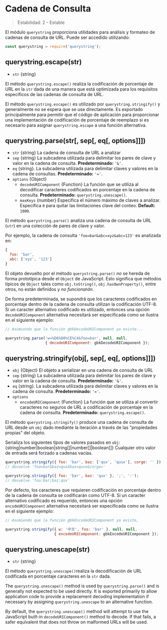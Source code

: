 # Cadena de Consulta

<!--introduced_in=v0.10.0-->

> Estabilidad: 2 - Estable

<!--name=querystring-->

El módulo `querystring` proporciona utilidades para análisis y formateo de cadenas de consulta de URL. Puede ser accedido utilizando:

```js
const querystring = require('querystring');
```

## querystring.escape(str)

<!-- YAML
added: v0.1.25
-->

* `str` {string}

El método `querystring.escape()` realiza la codificación de porcentaje de URL en la `str` dada de una manera que está optimizada para los requisitos específicos de las cadenas de consulta de URL.

El método `querystring.escape()` es utilizado por `querystring.stringify()` y generalmente no se espera que se use directamente. Es exportado principalmente para permitir que el código de aplicación para proporcionar una implementación de codificación de porcentaje de reemplazo si es necesario para asignar `querystring.escape` a una función alternativa.

## querystring.parse(str[, sep[, eq[, options]]])

<!-- YAML
added: v0.1.25
changes:

  - version: v8.0.0
    pr-url: https://github.com/nodejs/node/pull/10967
    description: Multiple empty entries are now parsed correctly (e.g. `&=&=`).
  - version: v6.0.0
    pr-url: https://github.com/nodejs/node/pull/6055
    description: The returned object no longer inherits from `Object.prototype`.
  - version: v6.0.0, v4.2.4
    pr-url: https://github.com/nodejs/node/pull/3807
    description: The `eq` parameter may now have a length of more than `1`.
-->

* `str` {string} La cadena de consulta de URL a analizar
* `sep` {string} La subcadena utilizada para delimitar los pares de clave y valor en la cadena de consulta. **Predeterminado:** `'&'`.
* `eq` {string}. La subcadena utilizada para delimitar claves y valores en la cadena de consultas. **Predeterminado:** `'='`.
* `options` {Object} 
  * `decodeURIComponent` {Function} La función que se utiliza al decodificar caracteres codificados en porcentaje en la cadena de consulta. **Predeterminado:** `querystring.unescape()`.
  * `maxKeys` {number} Especifica el número máximo de claves a analizar. Especifica `0` para quitar las limitaciones clave del conteo. **Default:** `1000`.

El método `querystring.parse()` analiza una cadena de consulta de URL (`str`) en una colección de pares de clave y valor.

Por ejemplo, la cadena de consulta `'foo=bar&abc=xyz&abc=123'` es analizada en:

<!-- eslint-skip -->

```js
{
  foo: 'bar',
  abc: ['xyz', '123']
}
```

El objeto devuelto por el método `querystring.parse()` *no* se hereda de forma prototípica desde el `Object` de JavaScript. Esto significa que métodos típicos de `Object` tales como `obj.toString()`, `obj.hasOwnProperty()`, entre otros, no están definidos y *no funcionarán*.

De forma predeterminada, se supondrá que los caracteres codificados en porcentaje dentro de la cadena de consulta utilizan la codificación UTF-8. Si un caracter alternativo codificado es utilizado, entonces una opción `decodeURIComponent` alternativa necesitará ser especificada como se ilustra en el siguiente ejemplo:

```js
// Asumiendo que la función gbkDecodeURIComponent ya existe...

querystring.parse('w=%D6%D0%CE%C4&foo=bar', null, null,
                  { decodeURIComponent: gbkDecodeURIComponent });
```

## querystring.stringify(obj[, sep[, eq[, options]]])

<!-- YAML
added: v0.1.25
-->

* `obj` {Object} El objeto a serializar en una cadena de consulta de URL
* `sep` {string} La subcadena utilizada para delimitar los pares de clave y valor en la cadena de consulta. **Predeterminado:** `'&'`.
* `eq` {string}. La subcadena utilizada para delimitar claves y valores en la cadena de consulta. **Predeterminado:** `'='`.
* `options` 
  * `encodeURIComponent` {Function} La función que se utiliza al convertir caracteres no seguros de URL a codificación de porcentaje en la cadena de consulta. **Predeterminado:** `querystring.escape()`.

El método `querystring.stringify()` produce una cadena de consulta de URL desde un `obj` dado mediante la iteración a través de las "propiedades propias" del objeto.

Serializa los siguientes tipos de valores pasados en `obj`: {string|number|boolean|string[]|number[]|boolean[]} Cualquier otro valor de entrada será forzado a cadenas vacías.

```js
querystring.stringify({ foo: 'bar', baz: ['qux', 'quux'], corge: '' });
// devuelve 'foo=bar&baz=qux&baz=quux&corge='

querystring.stringify({ foo: 'bar', baz: 'qux' }, ';', ':');
// devuelve 'foo:bar;baz:qux'
```

Por defecto, los caracteres que requieren codificación en porcentaje dentro de la cadena de consulta se codificarán como UTF-8. Si un caracter alternativo codificado es requerido, entonces una opción `encodeURIComponent` alternativa necesitará ser especificada como se ilustra en el siguiente ejemplo:

```js
// Asumiendo que la función gbkEncodeURIComponent ya existe,

querystring.stringify({ w: '中文', foo: 'bar' }, null, null,
                      { encodeURIComponent: gbkEncodeURIComponent });
```

## querystring.unescape(str)

<!-- YAML
added: v0.1.25
-->

* `str` {string}

El método `querystring.unescape()`realiza la decodificación de URL codificada en porcentaje caracteres en la `str` dada.

The `querystring.unescape()` method is used by `querystring.parse()` and is generally not expected to be used directly. It is exported primarily to allow application code to provide a replacement decoding implementation if necessary by assigning `querystring.unescape` to an alternative function.

By default, the `querystring.unescape()` method will attempt to use the JavaScript built-in `decodeURIComponent()` method to decode. If that fails, a safer equivalent that does not throw on malformed URLs will be used.